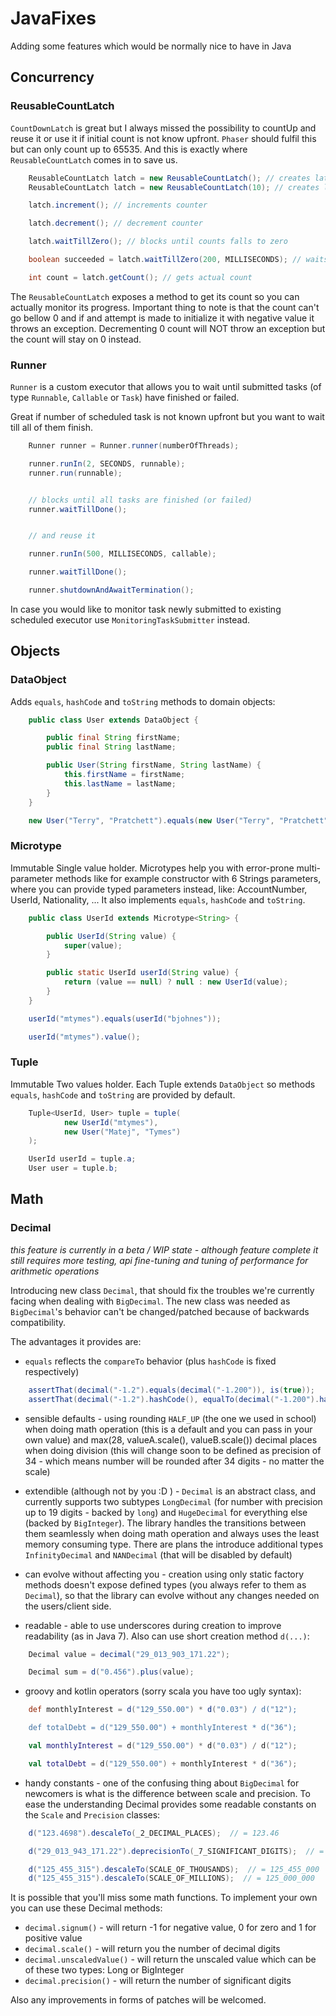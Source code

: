 # JavaFixes

Adding some features which would be normally nice to have in Java

## Concurrency

### ReusableCountLatch

`CountDownLatch` is great but I always missed the possibility to countUp and reuse it or use it if initial count is not know upfront. `Phaser` should fulfil this but can only count up to 65535. And this is exactly where `ReusableCountLatch` comes in to save us.

```Java
    ReusableCountLatch latch = new ReusableCountLatch(); // creates latch with initial count 0
    ReusableCountLatch latch = new ReusableCountLatch(10); // creates latch with initial count 10

    latch.increment(); // increments counter

    latch.decrement(); // decrement counter

    latch.waitTillZero(); // blocks until counts falls to zero

    boolean succeeded = latch.waitTillZero(200, MILLISECONDS); // waits for up to 200 milliseconds until count falls to zero

    int count = latch.getCount(); // gets actual count
```
The `ReusableCountLatch` exposes a method to get its count so you can actually monitor its progress. Important thing to note is that the count can't go bellow 0 and if and attempt is made to initialize it with negative value it throws an exception. Decrementing 0 count will NOT throw an exception but the count will stay on 0 instead.

### Runner

`Runner` is a custom executor that allows you to wait until submitted tasks (of type `Runnable`, `Callable` or `Task`) have finished or failed.

Great if number of scheduled task is not known upfront but you want to wait till all of them finish.

```Java
    Runner runner = Runner.runner(numberOfThreads);

    runner.runIn(2, SECONDS, runnable);
    runner.run(runnable);


    // blocks until all tasks are finished (or failed)
    runner.waitTillDone();


    // and reuse it

    runner.runIn(500, MILLISECONDS, callable);

    runner.waitTillDone();

    runner.shutdownAndAwaitTermination();

```

In case you would like to monitor task newly submitted to existing scheduled executor use `MonitoringTaskSubmitter` instead.

## Objects

### DataObject

Adds `equals`, `hashCode` and `toString` methods to domain objects:
```Java
    public class User extends DataObject {

        public final String firstName;
        public final String lastName;

        public User(String firstName, String lastName) {
            this.firstName = firstName;
            this.lastName = lastName;
        }
    }

    new User("Terry", "Pratchett").equals(new User("Terry", "Pratchett"))
```

### Microtype

Immutable Single value holder. Microtypes help you with error-prone multi-parameter methods like for example constructor with 6 Strings parameters, where you can provide typed parameters instead, like: AccountNumber, UserId, Nationality, ...
It also implements `equals`, `hashCode` and `toString`.
```Java
    public class UserId extends Microtype<String> {

        public UserId(String value) {
            super(value);
        }

        public static UserId userId(String value) {
            return (value == null) ? null : new UserId(value);
        }
    }

    userId("mtymes").equals(userId("bjohnes"));

    userId("mtymes").value();
```

### Tuple

Immutable Two values holder. Each Tuple extends `DataObject` so methods `equals`, `hashCode` and `toString` are provided by default.
```Java
    Tuple<UserId, User> tuple = tuple(
            new UserId("mtymes"),
            new User("Matej", "Tymes")
    );

    UserId userId = tuple.a;
    User user = tuple.b;
```

## Math

### Decimal

*this feature is currently in a beta / WIP state - although feature complete it still requires more testing, api fine-tuning and tuning of performance for arithmetic operations*

Introducing new class `Decimal`, that should fix the troubles we're currently facing when dealing with `BigDecimal`. The new class was needed as `BigDecimal`'s behavior can't be changed/patched because of backwards compatibility.

The advantages it provides are:

* `equals` reflects the `compareTo` behavior (plus `hashCode` is fixed respectively)

```Java
    assertThat(decimal("-1.2").equals(decimal("-1.200")), is(true));
    assertThat(decimal("-1.2").hashCode(), equalTo(decimal("-1.200").hashCode()));
```

* sensible defaults - using rounding `HALF_UP` (the one we used in school) when doing math operation (this is a default and you can pass in your own value) and max(28, valueA.scale(), valueB.scale()) decimal places when doing division (this will change soon to be defined as precision of 34 - which means number will be rounded after 34 digits - no matter the scale)

* extendible (although not by you :D ) - `Decimal` is an abstract class, and currently supports two subtypes `LongDecimal` (for number with precision up to 19 digits - backed by `long`) and `HugeDecimal` for everything else (backed by `BigInteger`). The library handles the transitions between them seamlessly when doing math operation and always uses the least memory consuming type. There are plans the introduce additional types `InfinityDecimal` and `NANDecimal` (that will be disabled by default)

* can evolve without affecting you - creation using only static factory methods doesn't expose defined types (you always refer to them as `Decimal`), so that the library can evolve without any changes needed on the users/client side.

* readable - able to use underscores during creation to improve readability (as in Java 7). Also can use short creation method `d(...)`:

```Java
    Decimal value = decimal("29_013_903_171.22");

    Decimal sum = d("0.456").plus(value);
```

* groovy and kotlin operators (sorry scala you have too ugly syntax):

```Groovy
    def monthlyInterest = d("129_550.00") * d("0.03") / d("12");

    def totalDebt = d("129_550.00") + monthlyInterest * d("36");
```

```Kotlin
    val monthlyInterest = d("129_550.00") * d("0.03") / d("12");

    val totalDebt = d("129_550.00") + monthlyInterest * d("36");
```

* handy constants - one of the confusing thing about `BigDecimal` for newcomers is what is the difference between scale and precision. To ease the understanding Decimal provides some readable constants on the `Scale` and `Precision` classes:

```Java
    d("123.4698").descaleTo(_2_DECIMAL_PLACES);  // = 123.46

    d("29_013_943_171.22").deprecisionTo(_7_SIGNIFICANT_DIGITS);  // = 29_013_940_000

    d("125_455_315").descaleTo(SCALE_OF_THOUSANDS);  // = 125_455_000
    d("125_455_315").descaleTo(SCALE_OF_MILLIONS);  // = 125_000_000
```

It is possible that you'll miss some math functions. To implement your own you can use these Decimal methods:
* `decimal.signum()` - will return -1 for negative value, 0 for zero and 1 for positive value
* `decimal.scale()` - will return you the number of decimal digits
* `decimal.unscaledValue()` - will return the unscaled value which can be of these two types: Long or BigInteger
* `decimal.precision()` - will return the number of significant digits

Also any improvements in forms of patches will be welcomed.